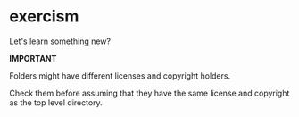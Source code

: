 # exercism
Let's learn something new?

**IMPORTANT**

Folders might have different licenses and copyright holders.

Check them before assuming that they have the same license and copyright
as the top level directory.
